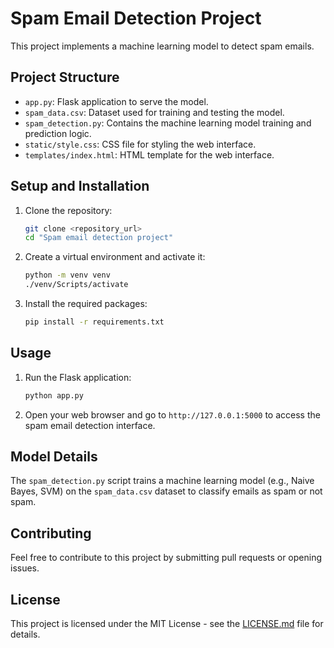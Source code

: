 # Spam Email Detection Project

This project implements a machine learning model to detect spam emails.

## Project Structure

- `app.py`: Flask application to serve the model.
- `spam_data.csv`: Dataset used for training and testing the model.
- `spam_detection.py`: Contains the machine learning model training and prediction logic.
- `static/style.css`: CSS file for styling the web interface.
- `templates/index.html`: HTML template for the web interface.

## Setup and Installation

1. Clone the repository:
   ```bash
   git clone <repository_url>
   cd "Spam email detection project"
   ```

2. Create a virtual environment and activate it:
   ```bash
   python -m venv venv
   ./venv/Scripts/activate
   ```

3. Install the required packages:
   ```bash
   pip install -r requirements.txt
   ```

## Usage

1. Run the Flask application:
   ```bash
   python app.py
   ```

2. Open your web browser and go to `http://127.0.0.1:5000` to access the spam email detection interface.

## Model Details

The `spam_detection.py` script trains a machine learning model (e.g., Naive Bayes, SVM) on the `spam_data.csv` dataset to classify emails as spam or not spam.

## Contributing

Feel free to contribute to this project by submitting pull requests or opening issues.

## License

This project is licensed under the MIT License - see the [LICENSE.md](LICENSE.md) file for details.
